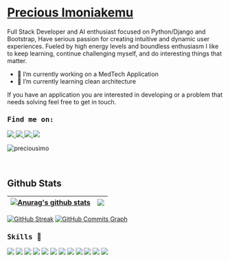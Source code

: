 # <a href = http://precious-portfolio.s3-website-us-east-1.amazonaws.com/> Precious Imoniakemu</a> 
Full Stack Developer and AI enthusiast focused on Python/Django and Bootstrap, Have serious passion for creating intuitive and dynamic user experiences. Fueled by high energy levels and boundless enthusiasm I like to keep learning, continue challenging myself, and do interesting things that matter.

<!-- My tech stack - Django, DjangoRestFramework, Postgresql/Mysql, HTML, CSS, JavaScript, Bootstrap, git, AWS, Heroku. -->

- 🔭 I’m currently working on a MedTech Application
- 🌱 I’m currently learning clean architecture 

If you have an application you are interested in developing or a problem that needs solving feel free to get in touch.
 ### <samp> Find me on: </samp> 
<a href="https://www.linkedin.com/in/precious-imoniakemu-3b57821a2/" target="_blank">
<img src="https://img.shields.io/badge/linkedin%20-%2314354C.svg?&style=for-the-badge&logo=linkedin&logoColor=white"/>
</a>
<a href="https://web.facebook.com/profile.php?id=100007336846799" target="_blank">
<img src="https://img.shields.io/badge/facebook%20-%2314354C.svg?&style=for-the-badge&logo=facebook&logoColor=white"/>
</a>
<a href="https://twitter.com/preciousimo2" target="_blank">
<img src="https://img.shields.io/badge/twitter%20-%2314354C.svg?&style=for-the-badge&logo=twitter&logoColor=white"/>
</a>
<a href="https://www.instagram.com/precious_imo" target="_blank">
<img src="https://img.shields.io/badge/instagram%20-%2314354C.svg?&style=for-the-badge&logo=instagram&logoColor=white"/>
</a>
<p align="left"> <img src="https://komarev.com/ghpvc/?username=preciousimo" alt="preciousimo" /> </p>


<br />

## Github Stats

| <a href="https://github.com/preciousimo/github-readme-stats"><img align="center" src="https://github-readme-stats.vercel.app/api?username=Preciousimo&show_icons=true&include_all_commits=true&theme=aura&hide_border=true" alt="Anurag's github stats" /></a> | <a href="https://github.com/Preciousimo/github-readme-stats"><img align="center" src="https://github-readme-stats.vercel.app/api/top-langs/?username=Preciousimo&layout=compact&theme=aura&hide_border=true" /></a> |
| ------------- | ------------- |

[![GitHub Streak](http://github-readme-streak-stats.herokuapp.com?user=preciousimo&theme=tokyonight&date_format=M%20j%5B%2C%20Y%5D)](https://git.io/streak-stats)
   <a href="http://www.github.com/chelsea-banke"><img src="https://activity-graph.herokuapp.com/graph?username=preciousimo&bg_color=1c1917&color=ffffff&line=0891b2&point=ffffff&area_color=1c1917&area=true&hide_border=true&custom_title=GitHub%20Commits%20Graph" alt="GitHub Commits Graph" /></a>
<br />


### <samp>Skills </samp> :muscle:
<img src="https://img.shields.io/badge/html5%20-%23E34F26.svg?&style=for-the-badge&logo=html5&logoColor=white"/> <img src="https://img.shields.io/badge/css3%20-%231572B6.svg?&style=for-the-badge&logo=css3&logoColor=white"/> <img src="https://img.shields.io/badge/javascript%20-%23323330.svg?&style=for-the-badge&logo=javascript&logoColor=%23F7DF1E"/> <img src="https://img.shields.io/badge/bootstrap%20-%23563D7C.svg?&style=for-the-badge&logo=bootstrap&logoColor=white"/> <img src="https://img.shields.io/badge/ReactJs%20-%231572B6.svg?&style=for-the-badge&logo=react&logoColor=white"/> <img src="https://img.shields.io/badge/python%20-%2314354C.svg?&style=for-the-badge&logo=python&logoColor=white"/> <img src="https://img.shields.io/badge/django%20-%23092E20.svg?&style=for-the-badge&logo=django&logoColor=white"/> <img src="https://img.shields.io/badge/djangorestframework%20-%23000.svg?&style=for-the-badge&logo=djangorestframework&logoColor=white"/> <img src="https://img.shields.io/badge/git%20-%23F05033.svg?&style=for-the-badge&logo=git&logoColor=white"/> <img src ="https://img.shields.io/badge/postgres-%23316192.svg?&style=for-the-badge&logo=postgresql&logoColor=white"/> <img src="https://img.shields.io/badge/heroku%20-%23430098.svg?&style=for-the-badge&logo=heroku&logoColor=white"/> <img src ="https://img.shields.io/badge/sqlite-%2307405e.svg?&style=for-the-badge&logo=sqlite&logoColor=white"/>
